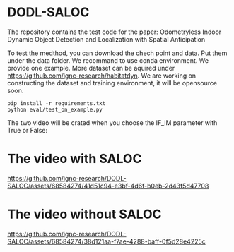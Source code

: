 # DODL-SALOC
The repository contains the test code for the paper: Odometryless Indoor Dynamic Object Detection and Localization with Spatial Anticipation

To test the medthod, you can download the chech point and data. Put them under the data folder. We recommand to use conda environment. We provide one example. 
More dataset can be aquired under https://github.com/ignc-research/habitatdyn. We are working on constructing the dataset and training environment, it will be opensource soon.
```
pip install -r requirements.txt
python eval/test_on_example.py
```
The two video will be crated when you choose the IF_IM parameter with True or False:

# The video with SALOC
https://github.com/ignc-research/DODL-SALOC/assets/68584274/41d51c94-e3bf-4d6f-b0eb-2d43f5d47708


# The video without SALOC
https://github.com/ignc-research/DODL-SALOC/assets/68584274/38d121aa-f7ae-4288-baff-0f5d28e4225c

